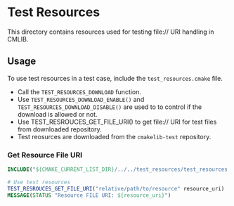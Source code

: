 
# Test Resources

This directory contains resources used for testing file:// URI handling in CMLIB.

## Usage

To use test resources in a test case, include the `test_resources.cmake` file.

- Call the `TEST_RESOURCES_DOWNLOAD` function.
- Use `TEST_RESOURCES_DOWNLOAD_ENABLE()` and `TEST_RESOURCES_DOWNLOAD_DISABLE()` are used to to control if the download is allowed or not.
- Use TEST_RESROUCES_GET_FILE_URI() to get file:// URI for test files from downloaded repository.
- Test reosurces are downloaded from the `cmakelib-test` repository.

### Get Resource File URI

```cmake
INCLUDE("${CMAKE_CURRENT_LIST_DIR}/../../test_resources/test_resources.cmake")

# Use test resources
TEST_RESROUCES_GET_FILE_URI("relative/path/to/resource" resource_uri)
MESSAGE(STATUS "Resource FILE URI: ${resource_uri}")
```